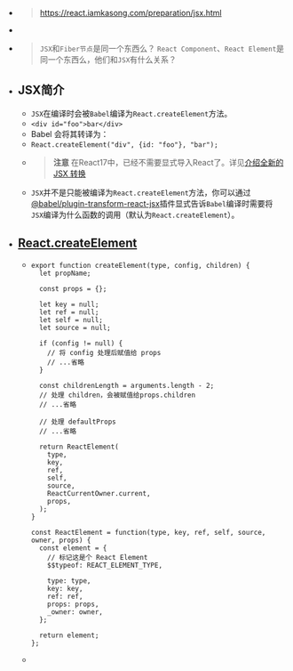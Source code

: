 - > https://react.iamkasong.com/preparation/jsx.html
-
- > `JSX`和`Fiber节点`是同一个东西么？
  > `React Component`、`React Element`是同一个东西么，他们和`JSX`有什么关系？
- ## JSX简介
	- `JSX`在编译时会被`Babel`编译为`React.createElement`方法。
	- `<div id="foo">bar</div>`
	- Babel 会将其转译为：
	- `React.createElement("div", {id: "foo"}, "bar");`
	- > **注意**
	  > 在React17中，已经不需要显式导入React了。详见[介绍全新的 JSX 转换](https://zh-hans.reactjs.org/blog/2020/09/22/introducing-the-new-jsx-transform.html)
	- `JSX`并不是只能被编译为`React.createElement`方法，你可以通过[@babel/plugin-transform-react-jsx](https://babeljs.io/docs/en/babel-plugin-transform-react-jsx)插件显式告诉`Babel`编译时需要将`JSX`编译为什么函数的调用（默认为`React.createElement`）。
- ## [React.createElement](https://github.com/facebook/react/blob/1fb18e22ae66fdb1dc127347e169e73948778e5a/packages/react/src/ReactElement.js#L348)
	- ```
	  export function createElement(type, config, children) {
	    let propName;
	  
	    const props = {};
	  
	    let key = null;
	    let ref = null;
	    let self = null;
	    let source = null;
	  
	    if (config != null) {
	      // 将 config 处理后赋值给 props
	      // ...省略
	    }
	  
	    const childrenLength = arguments.length - 2;
	    // 处理 children，会被赋值给props.children
	    // ...省略
	  
	    // 处理 defaultProps
	    // ...省略
	  
	    return ReactElement(
	      type,
	      key,
	      ref,
	      self,
	      source,
	      ReactCurrentOwner.current,
	      props,
	    );
	  }
	  
	  const ReactElement = function(type, key, ref, self, source, owner, props) {
	    const element = {
	      // 标记这是个 React Element
	      $$typeof: REACT_ELEMENT_TYPE,
	  
	      type: type,
	      key: key,
	      ref: ref,
	      props: props,
	      _owner: owner,
	    };
	  
	    return element;
	  };
	  ```
	-